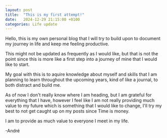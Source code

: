 ```yaml
---
layout: post
title:  "This is my first attempt!"
date:   2024-12-29 21:15:00 +0100
categories: Life update
---
```

Hello, this is my own personal blog that I will try to build upon to document my journey in life and keep me feeling productive.

This might not be updated as frequently as I would like, but that is not the point since this is more like a first step into a journey of mine that I would like to start.

My goal with this is to aquire knowledge about myself and skills that I am planning to learn throughout the upcoming years, kind of like a journal, to both distract and build me.

As of now I don't really know where I am heading, but I am grateful for everything that I have, however I feel like I am not really providing much value to my future which is something that I would like to change, I'll try my best to not get caught up on my posts since Time is money.

I am to provide as much value to everyone I meet in my life.

-André